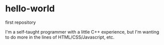 # hello-world
first repository

I'm a self-taught programmer with a little C++ experience, but I'm wanting to do more in the lines of HTML/CSS/Javascript, etc.
